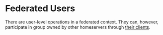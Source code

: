 # Federated Users

There are user-level operations in a federated context. They can, however,
participate in group owned by other homeservers through [their clients](./federated_clients.md).